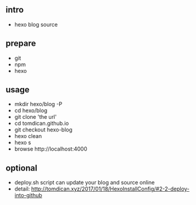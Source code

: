 ## intro

- hexo blog source 

## prepare

- git 
- npm
- hexo 

## usage

- mkdir hexo/blog -P
- cd hexo/blog
- git clone 'the url'
- cd tomdican.github.io
- git checkout hexo-blog
- hexo clean
- hexo s  
- browse http://localhost:4000

## optional

- deploy.sh script can update your blog and source online
- detail: http://tomdican.xyz/2017/01/18/HexoInstallConfig/#2-2-deploy-into-github
